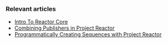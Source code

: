 ### Relevant articles

- [Intro To Reactor Core](https://www.baeldung.com/reactor-core)
- [Combining Publishers in Project Reactor](https://www.baeldung.com/reactor-combine-streams)
- [Programmatically Creating Sequences with Project Reactor](https://www.baeldung.com/flux-sequences-reactor)

